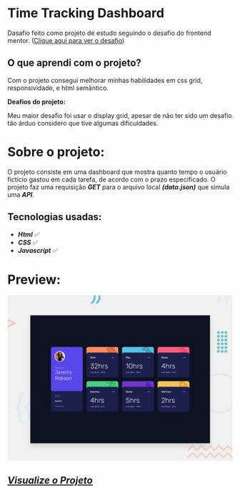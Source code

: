 # Time Tracking Dashboard

Dasafio feito como projeto de estudo seguindo o desafio do frontend mentor. ([Clique aqui para ver o desafio](https://www.frontendmentor.io/challenges/time-tracking-dashboard-UIQ7167Jw))

## **O que aprendi com o projeto?**

Com o projeto consegui melhorar minhas habilidades em css grid, responsividade, e html semântico.

**Deafios do projeto:**

Meu maior desafio foi usar o display grid, apesar de não ter sido um desafio tão árduo considero que tive algumas dificuldades.

# Sobre o projeto:

O projeto consiste em uma dashboard que mostra quanto tempo o usuário fictício gastou em cada tarefa, de acordo com o prazo especificado. O projeto faz uma requisição **_GET_** para o arquivo local **_(data.json)_** que simula uma **_API_**.

## **Tecnologias usadas:**

- **_Html_** ✅
- **_CSS_** ✅
- **_Javascript_** ✅

# Preview:

![img](./images/desktop-preview.jpg)

## **_[Visualize o Projeto](https://l-wendell.github.io/time-tracking-dashboard/)_**
